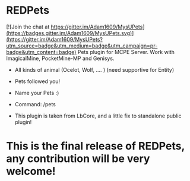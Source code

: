 # REDPets

[![Join the chat at https://gitter.im/Adam1609/MysUPets](https://badges.gitter.im/Adam1609/MysUPets.svg)](https://gitter.im/Adam1609/MysUPets?utm_source=badge&utm_medium=badge&utm_campaign=pr-badge&utm_content=badge)
Pets plugin for MCPE Server. Work with ImagicalMine, PocketMine-MP and Genisys.

- All kinds of animal (Ocelot, Wolf, .... ) (need supportive for Entity)

- Pets followed you!

- Name your Pets :)
 
- Command: /pets

- This plugin is taken from LbCore, and a little fix to standalone public plugin! 
# This is the final release of REDPets, any contribution will be very welcome!


